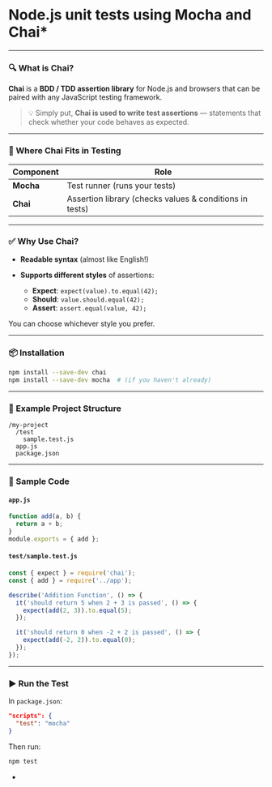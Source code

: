 # Node.js unit tests using  Mocha  and Chai*

---

### 🔍 What is **Chai**?

**Chai** is a **BDD / TDD assertion library** for Node.js and browsers that can be paired with any JavaScript testing framework.

> 💡 Simply put, **Chai is used to write test assertions** — statements that check whether your code behaves as expected.

---

### 🧪 Where Chai Fits in Testing

| Component | Role                                                    |
| --------- | ------------------------------------------------------- |
| **Mocha** | Test runner (runs your tests)                           |
| **Chai**  | Assertion library (checks values & conditions in tests) |

---

### ✅ Why Use Chai?

* **Readable syntax** (almost like English!)
* **Supports different styles** of assertions:

  * **Expect**: `expect(value).to.equal(42);`
  * **Should**: `value.should.equal(42);`
  * **Assert**: `assert.equal(value, 42);`

You can choose whichever style you prefer.

---

### 📦 Installation

```bash
npm install --save-dev chai
npm install --save-dev mocha  # (if you haven't already)
```

---

### 📁 Example Project Structure

```
/my-project
  /test
    sample.test.js
  app.js
  package.json
```

---

### 🧾 Sample Code

#### `app.js`

```js
function add(a, b) {
  return a + b;
}
module.exports = { add };
```

#### `test/sample.test.js`

```js
const { expect } = require('chai');
const { add } = require('../app');

describe('Addition Function', () => {
  it('should return 5 when 2 + 3 is passed', () => {
    expect(add(2, 3)).to.equal(5);
  });

  it('should return 0 when -2 + 2 is passed', () => {
    expect(add(-2, 2)).to.equal(0);
  });
});
```

---

### ▶️ Run the Test

In `package.json`:

```json
"scripts": {
  "test": "mocha"
}
```

Then run:

```bash
npm test
```

- 